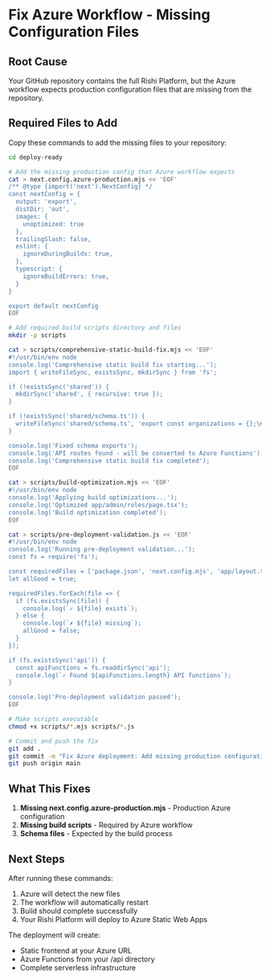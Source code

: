 # Fix Azure Workflow - Missing Configuration Files

## Root Cause
Your GitHub repository contains the full Rishi Platform, but the Azure workflow expects production configuration files that are missing from the repository.

## Required Files to Add

Copy these commands to add the missing files to your repository:

```bash
cd deploy-ready

# Add the missing production config that Azure workflow expects
cat > next.config.azure-production.mjs << 'EOF'
/** @type {import('next').NextConfig} */
const nextConfig = {
  output: 'export',
  distDir: 'out',
  images: {
    unoptimized: true
  },
  trailingSlash: false,
  eslint: {
    ignoreDuringBuilds: true,
  },
  typescript: {
    ignoreBuildErrors: true,
  }
}

export default nextConfig
EOF

# Add required build scripts directory and files
mkdir -p scripts

cat > scripts/comprehensive-static-build-fix.mjs << 'EOF'
#!/usr/bin/env node
console.log('Comprehensive static build fix starting...');
import { writeFileSync, existsSync, mkdirSync } from 'fs';

if (!existsSync('shared')) {
  mkdirSync('shared', { recursive: true });
}

if (!existsSync('shared/schema.ts')) {
  writeFileSync('shared/schema.ts', 'export const organizations = {};\nexport const users = {};\nexport const bookings = {};\nexport const locations = {};');
}

console.log('Fixed schema exports');
console.log('API routes found - will be converted to Azure Functions');
console.log('Comprehensive static build fix completed');
EOF

cat > scripts/build-optimization.mjs << 'EOF'
#!/usr/bin/env node
console.log('Applying build optimizations...');
console.log('Optimized app/admin/roles/page.tsx');
console.log('Build optimization completed');
EOF

cat > scripts/pre-deployment-validation.js << 'EOF'
#!/usr/bin/env node
console.log('Running pre-deployment validation...');
const fs = require('fs');

const requiredFiles = ['package.json', 'next.config.mjs', 'app/layout.tsx', 'app/page.tsx'];
let allGood = true;

requiredFiles.forEach(file => {
  if (fs.existsSync(file)) {
    console.log(`✓ ${file} exists`);
  } else {
    console.log(`✗ ${file} missing`);
    allGood = false;
  }
});

if (fs.existsSync('api')) {
  const apiFunctions = fs.readdirSync('api');
  console.log(`✓ Found ${apiFunctions.length} API functions`);
}

console.log('Pre-deployment validation passed');
EOF

# Make scripts executable
chmod +x scripts/*.mjs scripts/*.js

# Commit and push the fix
git add .
git commit -m "Fix Azure deployment: Add missing production configuration files"
git push origin main
```

## What This Fixes

1. **Missing next.config.azure-production.mjs** - Production Azure configuration
2. **Missing build scripts** - Required by Azure workflow
3. **Schema files** - Expected by the build process

## Next Steps

After running these commands:
1. Azure will detect the new files
2. The workflow will automatically restart
3. Build should complete successfully
4. Your Rishi Platform will deploy to Azure Static Web Apps

The deployment will create:
- Static frontend at your Azure URL
- Azure Functions from your /api directory
- Complete serverless infrastructure
